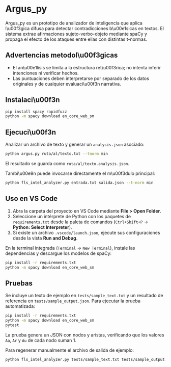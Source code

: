 # Argus_py

Argus_py es un prototipo de analizador de inteligencia que aplica l\u00f3gica difusa para detectar contradicciones b\u00e1sicas en textos. El sistema extrae afirmaciones sujeto-verbo-objeto mediante spaCy y propaga el efecto de los ataques entre ellas con distintas t-normas.

## Advertencias metodol\u00f3gicas

- El an\u00e1lisis se limita a la estructura ret\u00f3rica; no intenta inferir intenciones ni verificar hechos.
- Las puntuaciones deben interpretarse por separado de los datos originales y de cualquier evaluaci\u00f3n narrativa.

## Instalaci\u00f3n

```bash
pip install spacy rapidfuzz
python -m spacy download en_core_web_sm
```

## Ejecuci\u00f3n

Analizar un archivo de texto y generar un `analysis.json` asociado:

```bash
python argus.py ruta/al/texto.txt --tnorm min
```

El resultado se guarda como `ruta/al/texto.analysis.json`.

Tambi\u00e9n puede invocarse directamente el m\u00f3dulo principal:

```bash
python fls_intel_analyzer.py entrada.txt salida.json --t-norm min
```

## Uso en VS Code

1. Abra la carpeta del proyecto en VS Code mediante **File > Open Folder**.
2. Seleccione un intérprete de Python con los paquetes de `requirements.txt` desde la paleta de comandos (`Ctrl+Shift+P` → **Python: Select Interpreter**).
3. Si existe un archivo `.vscode/launch.json`, ejecute sus configuraciones desde la vista **Run and Debug**.

En la terminal integrada (`Terminal` → `New Terminal`), instale las dependencias y descargue los modelos de spaCy:

```bash
pip install -r requirements.txt
python -m spacy download en_core_web_sm
```


## Pruebas

Se incluye un texto de ejemplo en `tests/sample_text.txt` y un resultado de referencia en `tests/sample_output.json`.
Para ejecutar la prueba automatizada:

```bash
pip install -r requirements.txt
python -m spacy download en_core_web_sm
pytest
```

La prueba genera un JSON con nodos y aristas, verificando que los valores `Aa`, `Ar` y `Au` de cada nodo suman 1.

Para regenerar manualmente el archivo de salida de ejemplo:

```bash
python fls_intel_analyzer.py tests/sample_text.txt tests/sample_output.json
```
